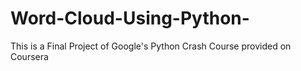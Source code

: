 # Word-Cloud-Using-Python-
This is a Final Project of Google's Python Crash Course provided on Coursera 
